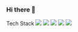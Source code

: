 ### Hi there 👋



Tech Stack
<img src="https://img.shields.io/badge/Unity-FFFFFF?style=flat&logo=Unity&logoColor=white"/>
<img src="https://img.shields.io/badge/Unreal Engine-0E1128?style=flat&logo=Unreal Engine&logoColor=white"/>
<img src="https://img.shields.io/badge/C-##A8B9CC?style=flat&logo=C&logoColor=white"/>
<img src="https://img.shields.io/badge/C++-#00599C?style=flat&logo=C++&logoColor=white"/>
<img src="https://img.shields.io/badge/C#-FFFFFF?style=flat&logo=C#&logoColor=white"/>

